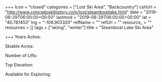 +++
Icon = "closed"
categories = ["Lost Ski Area", "Backcountry"]
cshUrl = "http://www.coloradoskihistory.com/lost/steamboatlake.html"
date = "2019-08-29T06:00:00+00:00"
lastmod = "2019-08-29T06:00:00+00:00"
lat = "40.781453"
lng = "-106.903320"
refName = ""
refUrl = ""
resource_ = ""
resources = []
tags = ["skiing", "winter"]
title = "Steamboat Lake Ski Area"

+++
Years Active:

Skiable Acres:

Number of Lifts:

Top Elevation:

Available for Exploring: